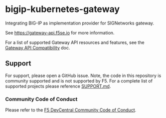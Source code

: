 # bigip-kubernetes-gateway

Integrating BIG-IP as implementation provider for SIGNetworks gateway.

See https://gateway-api.f5se.io for more information.

For a list of supported Gateway API resources and features, see the [Gateway API Compatibility](./docs/gateway-api-compatibility.md) doc.

## Support

For support, please open a GitHub issue. Note, the code in this repository is community supported and is not supported by F5. For a complete list of supported projects please reference [SUPPORT.md](./docs/SUPPORT.md).

### Community Code of Conduct
Please refer to the [F5 DevCentral Community Code of Conduct](./docs/code_of_conduct.md).
